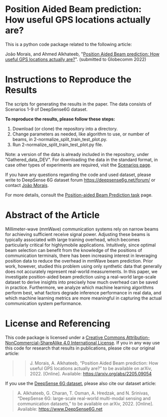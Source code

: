 # Position Aided Beam prediction: How useful GPS locations actually are?
This is a python code package related to the following article:

João Morais, and Ahmed Alkhateeb, "[Position Aided Beam prediction: How useful GPS locations actually are?](https://arxiv.org/abs/2205.09054)". (submitted to Globecomm 2022)

# Instructions to Reproduce the Results

The scripts for generating the results in the paper. The data consists of Scenarios 1-9 of DeepSense6G dataset.

**To reproduce the results, please follow these steps:**
1. Download (or clone) the repository into a directory.
2. Change parameters as needed, like algorithm to use, or number of beams, in 2-normalize_split_train_test_plot.py.
3. Run 2-normalize_split_train_test_plot.py file.

Note: a version of the data is already included in the repository, under "Gathered_data_DEV". For downloading the data in the standard format, in case other types of experiments are required, visit the [Scenarios page](https://deepsense6g.net/scenarios/).

If you have any questions regarding the code and used dataset, please write to DeepSense 6G dataset forum https://deepsense6g.net/forum/ or contact [João Morais](mailto:joao@asu.edu?subject=[GitHub]%20Beam%20prediction%20implementation).

For more details, consult the [Position-aided Beam Prediction task](https://deepsense6g.net/position-aided-beam-prediction/) page.

# Abstract of the Article
Millimeter-wave (mmWave) communication systems rely on narrow beams for achieving sufficient receive signal power. Adjusting these beams is typically associated with large training overhead, which becomes particularly critical for highlymobile applications. Intuitively, since optimal beam selection can benefit from the knowledge of the positions of communication terminals, there has been increasing interest in leveraging position data to reduce the overhead in mmWave beam prediction. Prior work, however, studied this problem using only synthetic data that generally does not accurately represent real-world measurements. In this paper, we investigate position-aided beam prediction using a real-world large-scale dataset to derive insights into precisely how much overhead can be saved in practice. Furthermore, we analyze which machine learning algorithms perform best, what factors degrade inference performance in real data, and which machine learning metrics are more meaningful in capturing the actual communication system performance.

# License and Referencing
This code package is licensed under a [Creative Commons Attribution-NonCommercial-ShareAlike 4.0 International License](https://creativecommons.org/licenses/by-nc-sa/4.0/). 
If you in any way use this code for research that results in publications, please cite our original article:
> > J. Morais, A. Alkhateeb, “Position Aided Beam prediction: How useful GPS locations actually are?” to be available on arXiv, 2022. [Online]. Available: https://arxiv.org/abs/2205.09054

If you use the [DeepSense 6G dataset](www.deepsense6g.net), please also cite our dataset article:
> A. Alkhateeb, G. Charan, T. Osman, A. Hredzak, and N. Srinivas, “DeepSense 6G: large-scale real-world multi-modal sensing and communication datasets,” to be available on arXiv, 2022. [Online]. Available: https://www.DeepSense6G.net
